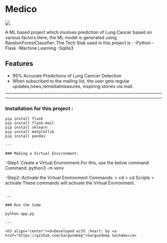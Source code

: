 # Medico

[![](https://img.shields.io/badge/Made_with-Python-res?style=for-the-badge&logo=pytorch)](https://docs.python.org/3/)
<!-- [![PWC](https://img.shields.io/endpoint.svg?url=https://fastapi.tiangolo.com/)](https://fastapi.tiangolo.com/)
[![PWC](https://docs.streamlit.io/)](https://docs.streamlit.io/)

<div class='altmetric-embed' data-badge-type='donut' data-arxiv-id='2106.05239'></div>

[![Downloads](https://pepy.tech/badge/invoice)](https://poppler.freedesktop.org/)
 -->
A ML based project which involves prediction of Lung Cancer based on various factors.Here, the ML model is generated using RandomForestClassifier.
The Tech Stak used in this project is :
-Python
-Flask
-Machine Learning
-Sqlite3


## Features

- 95% Accurate Predictions of Lung Camcer Detection
- When subscribed to the mailing list, the user gets regular updates,news,remedialmeasures, inspiring stories via mail.
---

---
### Installation for this project :
```
pip install flask
pip install flask-mail
pip install sklearn
pip install matplotlib
pip install pandas

---

### Making a Virtual Environment:
 ```
 -Step1: Create a Virtual Environment.For this, use the below command
        Command: python3 -m venv <YOUR VIRTUAL ENVIRONMENT NAME>

 -Step2: Activate the Virtual Environment
       Commands: > cd <YOUR VIRTUAL ENVIRONMENT NAME>
                > cd Scripts
                > activate
       These commands will activate the Virtual Environment.
             
                
 ```
 
 ---
 
 ### Run the Code
```
    python app.py

```
---

<h3 align="center"><b>Developed with :heart: by <a href="https://github.com/Sargundeep">Sargundeep Sachdeo</a>
